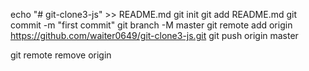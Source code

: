 echo "# git-clone3-js" >> README.md
git init
git add README.md
git commit -m "first commit"
git branch -M master
git remote add origin https://github.com/waiter0649/git-clone3-js.git
git push origin master 

git remote remove origin
